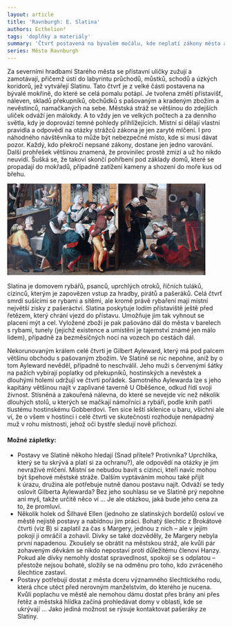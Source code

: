 ```yaml
---
layout: article
title: 'Ravnburgh: E. Slatina'
authors: Ecthelion²
tags: 'doplňky a materiály'
summary: 'Čtvrť postavená na bývalém močálu, kde neplatí zákony města a zdejší obyvatelé si vytvářejí svá vlastní pravidla. Změť přístavišť, rybáren, náleven, skladů překupníků, nevěstinců, obchůdků s pašovaným a kradeným zbožím.'
series: Město Ravnburgh
---
```


Za severními hradbami Starého města se přístavní uličky zužují a zamotávají, přičemž ústí do labyrintu průchodů, můstků, schodů a úzkých koridorů, jež vytvářejí Slatinu. Tato čtvrť je z velké části postavena na bývalé mokřině, do které se celá pomalu potápí. Je tvořena změtí přístavišť, náleven, skladů překupníků, obchůdků s pašovaným a kradeným zbožím a nevěstinců, namačkaných na sebe. Městská stráž se většinou do zdejších uliček odváží jen málokdy. A to vždy jen ve velkých počtech a za denního světla, kdy je doprovází temné pohledy přihlížejících. Místní si dělají vlastní pravidla a odpovědí na otázky strážců zákona je jen zaryté mlčení. I pro náhodného návštěvníka to může být nebezpečné místo, kde si musí dávat pozor. Každý, kdo překročí nepsané zákony, dostane jen jedno varování. Další prohřešek většinou znamená, že provinilec prostě zmizí a už ho nikdo neuvidí. Šušká se, že takoví skončí pohřbení pod základy domů, které se propadají do mokřadů, případně zatížení kameny a shození do moře kus od břehu.

![](800px-1537-braunschweig-fmt.jpg)

Slatina je domovem rybářů, psanců, upr­chlých otroků, říčních tuláků, cizinců, kterým je zapovězen vstup za hradby, pirátů a pašeráků. Celá čtvrť smrdí sušícími se rybami a sítěmi, ale kromě právě rybaření mají místní největší zisky z pašeráctví. Slatina poskytuje lodím přístaviště ještě před řetězem, který chrání vjezd do přístavu. Umožňuje jim tak vyhnout se placení mýt a cel. Vyložené zboží je pak pašováno dál do města v barelech s rybami, tunely (jejichž existence a umístění je tajemství známé jen málo lidem), případně za bezměsíčných nocí na vozech po cestách dál.

Nekorunovaným králem celé čtvrti je Gilbert Ayleward, který má pod palcem většinu obchodu s pašovaným zbožím. Ve Slatině se nic nepohne, aniž by o tom Ayleward nevěděl, případně to neschválil. Jeho muži s červenými šátky na pažích vybírají poplatky od překupníků, hostinských a nevěstek a dlouhými holemi udržují ve čtvrti pořádek. Samotného Aylewarda lze s jeho kapitány většinou najít v zaplivané taverně U Oběšence, odkud řídí svoji živnost. Stísněná a zakouřená nálevna, do které se nevejde víc než několik dlouhých stolů, u kterých se mačkají námořníci a rybáři, podle knih patří tlustému hostinskému Gobberdovi. Ten sice leští sklenice u baru, všichni ale ví, že o všem v hostinci i celé čtvrti ve skutečnosti rozhoduje nenápadný muž v rohu místnosti, jehož oči bystře sledují nově příchozí.

#### Možné zápletky:

- Postavy ve Slatině někoho hledají (Snad přítele? Protivníka? Uprchlíka, který se tu skrývá a platí si za ochranu?), ale odpovědí na otázky je jim nevraživé mlčení. Místní se nebudou bavit s cizinci, kteří navíc mohou být špehové městské stráže. Dalším vyptáváním mohou také přijít k úrazu, družina ale potřebuje nutně danou postavu najít. Odváží se tedy oslovit Gilberta Aylewarda? Bez jeho souhlasu se ve Slatině prý nepohne ani myš, takže určitě něco ví … Je ale otázkou, jaká bude jeho cena za to, že promluví.
- Několik holek od Šilhavé Ellen (jednoho ze slatinských bordelů) osloví ve městě nejistě postavy a nabídnou jim práci. Bohatý šlechtic z Brokátové čtvrti (viz B) si zaplatil za čas s Margery, jednou z nich – ale v jejím pokoji ji omráčil a zohavil. Dívky se také dozvěděly, že Margery nebyla první napadenou. Zkoušely se obrátit na městskou stráž, ale kvůli pár zohaveným děvkám se nikdo nepostaví proti důležitému členovi Hanzy. Pokud ale dívky nemohly dostat spravedlnost, spokojí se s odplatou – přestože nejsou bohaté, složily se na odměnu pro toho, kdo zvráceného šlechtice zastaví.
- Postavy potřebují dostat z města dceru významného šlechtického rodu, která chce utéct před nerovným manželstvím, do kterého je nucena. Kvůli poplachu ve městě ale nemohou dámu dostat přes brány ani přes řetěz a městská hlídka začíná prohledávat domy v oblasti, kde se ukrývají … Jako jediná možnost se rýsuje kontaktovat pašeráky ze Slatiny.

